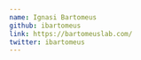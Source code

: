 ```yaml
---
name: Ignasi Bartomeus
github: ibartomeus
link: https://bartomeuslab.com/
twitter: ibartomeus
---
```

